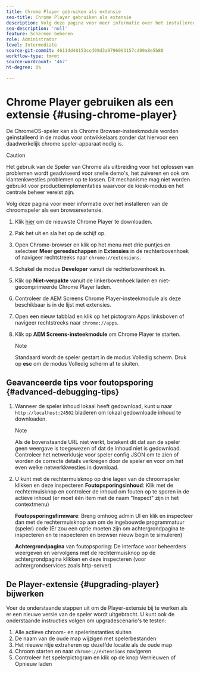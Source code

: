 ```yaml
---
title: Chrome Player gebruiken als extensie
seo-title: Chrome Player gebruiken als extensie
description: Volg deze pagina voor meer informatie over het installeren van de chroomspeler als een browserextensie.
seo-description: 'null'
feature: Schermen beheren
role: Administrator
level: Intermediate
source-git-commit: 4611dd40153ccd09d3a0796093157cd09a8e5b80
workflow-type: tm+mt
source-wordcount: '467'
ht-degree: 0%

---
```



# Chrome Player gebruiken als een extensie {#using-chrome-player}

De ChromeOS-speler kan als Chrome Browser-insteekmodule worden geïnstalleerd in de modus voor ontwikkelaars zonder dat hiervoor een daadwerkelijk chrome speler-apparaat nodig is.

>[!CAUTION]
>
> Het gebruik van de Speler van Chrome als uitbreiding voor het oplossen van problemen wordt geadviseerd voor snelle demo&#39;s, het zuiveren en ook om klantenkwesties problemen op te lossen. Dit mechanisme mag niet worden gebruikt voor productieimplementaties waarvoor de kiosk-modus en het centrale beheer vereist zijn.

Volg deze pagina voor meer informatie over het installeren van de chroomspeler als een browserextensie.

1. Klik [hier](https://download.macromedia.com/screens/) om de nieuwste Chrome Player te downloaden.

1. Pak het uit en sla het op de schijf op.

1. Open Chrome-browser en klik op het menu met drie puntjes en selecteer **Meer gereedschappen** in **Extensies** in de rechterbovenhoek of navigeer rechtstreeks naar `chrome://extensions`.

1. Schakel de modus **Developer** vanuit de rechterbovenhoek in.

1. Klik op **Niet-verpakte** vanuit de linkerbovenhoek laden en niet-gecomprimeerde Chrome Player laden.

1. Controleer de AEM Screens Chrome Player-insteekmodule als deze beschikbaar is in de lijst met extensies.

1. Open een nieuw tabblad en klik op het pictogram Apps linksboven of navigeer rechtstreeks naar `chrome://apps`.

1. Klik op **AEM Screens-insteekmodule** om Chrome Player te starten.
   >[!NOTE]
   >
   > Standaard wordt de speler gestart in de modus Volledig scherm. Druk op **esc** om de modus Volledig scherm af te sluiten.


## Geavanceerde tips voor foutopsporing {#advanced-debugging-tips}

1. Wanneer de speler inhoud lokaal heeft gedownload, kunt u naar `http://localhost:24502` bladeren om lokaal gedownloade inhoud te downloaden.

   >[!NOTE]
   >
   > Als de bovenstaande URL niet werkt, betekent dit dat aan de speler geen weergave is toegewezen of dat de inhoud niet is gedownload. Controleer het netwerklusje voor speler config JSON om te zien of worden de correcte details verkregen door de speler en voor om het even welke netwerkkwesties in download.

1. U kunt met de rechtermuisknop op drie lagen van de chroomspeler klikken en deze inspecteren
   **Foutopsporingsinhoud**: Klik met de rechtermuisknop en controleer de inhoud om fouten op te sporen in de actieve inhoud (er moet één item met de naam &quot;Inspect&quot; zijn in het contextmenu)

   **Foutopsporingsfirmware**: Breng omhoog admin UI en klik en inspecteer dan met de rechtermuisknop aan om de ingebouwde programmatuur (speler) code (Er zou een optie moeten zijn om achtergrondpagina te inspecteren en te inspecteren en browser nieuw begin te simuleren)

   **Achtergrondpagina** van foutopsporing: De interface voor beheerders weergeven en vervolgens met de rechtermuisknop op de achtergrondpagina klikken en deze inspecteren (voor achtergrondservices zoals http-server)

## De Player-extensie {#upgrading-player} bijwerken

Voer de onderstaande stappen uit om de Player-extensie bij te werken als er een nieuwe versie van de speler wordt uitgebracht. U kunt ook de onderstaande instructies volgen om upgradescenario&#39;s te testen:

1. Alle actieve chroom- en spelerinstanties sluiten
1. De naam van de oude map wijzigen met spelerbestanden
1. Het nieuwe ritje extraheren op dezelfde locatie als de oude map
1. Chroom starten en naar `chrome://extensions` navigeren
1. Controleer het spelerpictogram en klik op de knop Vernieuwen of Opnieuw laden